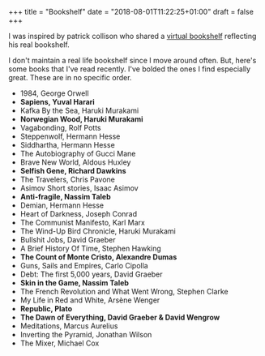 +++
title = "Bookshelf"
date = "2018-08-01T11:22:25+01:00"
draft = false
+++

I was inspired by patrick collison who shared a [virtual bookshelf](https://patrickcollison.com/bookshelf) reflecting his real bookshelf.

I don't maintain a real life bookshelf since I move around often. But, here's some books that I've read recently. I've bolded the ones I find especially great. These are in no specific order.

- 1984, George Orwell
- **Sapiens, Yuval Harari**
- Kafka By the Sea, Haruki Murakami
- **Norwegian Wood, Haruki Murakami**
- Vagabonding, Rolf Potts
- Steppenwolf, Hermann Hesse
- Siddhartha, Hermann Hesse
- The Autobiography of Gucci Mane
- Brave New World, Aldous Huxley
- **Selfish Gene, Richard Dawkins**
- The Travelers, Chris Pavone
- Asimov Short stories, Isaac Asimov
- **Anti-fragile, Nassim Taleb**
- Demian, Hermann Hesse
- Heart of Darkness, Joseph Conrad
- The Communist Manifesto, Karl Marx
- The Wind-Up Bird Chronicle, Haruki Murakami
- Bullshit Jobs, David Graeber
- A Brief History Of Time, Stephen Hawking
- **The Count of Monte Cristo, Alexandre Dumas**
- Guns, Sails and Empires, Carlo Cipolla
- Debt: The first 5,000 years, David Graeber
- **Skin in the Game, Nassim Taleb**
- The French Revolution and What Went Wrong, Stephen Clarke
- My Life in Red and White, Arsène Wenger
- **Republic, Plato**
- **The Dawn of Everything, David Graeber & David Wengrow**
- Meditations, Marcus Aurelius
- Inverting the Pyramid, Jonathan Wilson
- The Mixer, Michael Cox
